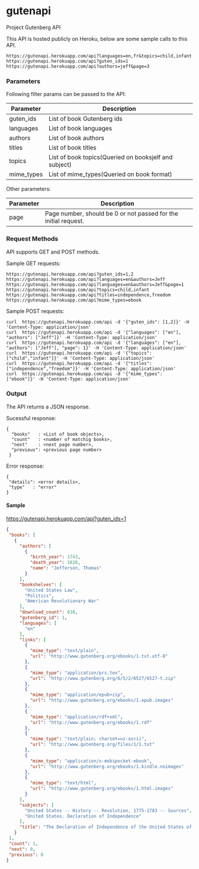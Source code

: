 # gutenapi
Project Gutenberg API

This API is hosted publicly on Heroku, below are some sample calls to this API.

```
https://gutenapi.herokuapp.com/api?languages=en,fr&topics=child,infant
https://gutenapi.herokuapp.com/api?guten_ids=1
https://gutenapi.herokuapp.com/api?authors=jeff&page=3
```

### Parameters
Following filter params can be passed to the API:

| Parameter      | Description                                           |
| ------------- | -------------                                         |
| guten_ids     | List of book Gutenberg ids                            |
| languages     | List of book languages                                |
| authors       | List of book authors                                  |
| titles        | List of book titles                                   |
| topics        | List of book topics(Queried on booksjelf and subject) |
| mime_types    | List of mime_types(Queried on book format)            |

Other parameters:

| Parameter      | Description                                           |
| ------------- | -------------                                         |
| page     | Page number, should be 0 or not passed for the initial request. |



### Request Methods

API supports GET and POST methods.

Sample GET requests:

```
https://gutenapi.herokuapp.com/api?guten_ids=1,2
https://gutenapi.herokuapp.com/api?languages=en&authors=Jeff
https://gutenapi.herokuapp.com/api?languages=en&authors=Jeff&page=1
https://gutenapi.herokuapp.com/api?topics=child,infant
https://gutenapi.herokuapp.com/api?titles=independence,freedom
https://gutenapi.herokuapp.com/api?mime_types=ebook
```

Sample POST requests:

```
curl  https://gutenapi.herokuapp.com/api -d '{"guten_ids": [1,2]}' -H 'Content-Type: application/json'
curl  https://gutenapi.herokuapp.com/api -d '{"languages": ["en"], "authors": ["Jeff"]}' -H 'Content-Type: application/json'
curl  https://gutenapi.herokuapp.com/api -d '{"languages": ["en"], "authors": ["Jeff"], "page": 1}' -H 'Content-Type: application/json'
curl  https://gutenapi.herokuapp.com/api -d '{"topics": ["child","infant"]}' -H 'Content-Type: application/json'
curl  https://gutenapi.herokuapp.com/api -d '{"titles": ["independence","freedom"]}' -H 'Content-Type: application/json'
curl  https://gutenapi.herokuapp.com/api -d '{"mime_types": ["ebook"]}' -H 'Content-Type: application/json'
```


### Output

The API returns a JSON response.

Sucessful response:

```
{
  "books"   : <List of book objects>,
  "count"   : <number of matchig books>,
  "next"    : <next page number>,
  "previous": <previous page number>
 }
```

 Error response:
 
 ```
{
  "details": <error details>,
  "type"   : "error"
 }
```

#### Sample

https://gutenapi.herokuapp.com/api?guten_ids=1

 ```json
{
  "books": [
    {
      "authors": [
        {
          "birth_year": 1743,
          "death_year": 1826,
          "name": "Jefferson, Thomas"
        }
      ],
      "bookshelves": [
        "United States Law",
        "Politics",
        "American Revolutionary War"
      ],
      "download_count": 638,
      "gutenberg_id": 1,
      "languages": [
        "en"
      ],
      "links": [
        {
          "mime_type": "text/plain",
          "url": "http://www.gutenberg.org/ebooks/1.txt.utf-8"
        },
        {
          "mime_type": "application/prs.tex",
          "url": "http://www.gutenberg.org/6/5/2/6527/6527-t.zip"
        },
        {
          "mime_type": "application/epub+zip",
          "url": "http://www.gutenberg.org/ebooks/1.epub.images"
        },
        {
          "mime_type": "application/rdf+xml",
          "url": "http://www.gutenberg.org/ebooks/1.rdf"
        },
        {
          "mime_type": "text/plain; charset=us-ascii",
          "url": "http://www.gutenberg.org/files/1/1.txt"
        },
        {
          "mime_type": "application/x-mobipocket-ebook",
          "url": "http://www.gutenberg.org/ebooks/1.kindle.noimages"
        },
        {
          "mime_type": "text/html",
          "url": "http://www.gutenberg.org/ebooks/1.html.images"
        }
      ],
      "subjects": [
        "United States -- History -- Revolution, 1775-1783 -- Sources",
        "United States. Declaration of Independence"
      ],
      "title": "The Declaration of Independence of the United States of America"
    }
  ],
  "count": 1,
  "next": 0,
  "previous": 0
}

```
